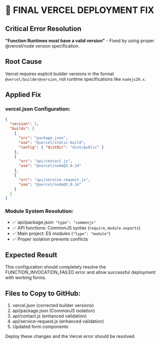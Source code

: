 # 🚨 FINAL VERCEL DEPLOYMENT FIX

## Critical Error Resolution
**"Function Runtimes must have a valid version"** - Fixed by using proper @vercel/node version specification.

## Root Cause
Vercel requires explicit builder versions in the format `@vercel/builder@version`, not runtime specifications like `nodejs20.x`.

## Applied Fix

### vercel.json Configuration:
```json
{
  "version": 2,
  "builds": [
    {
      "src": "package.json",
      "use": "@vercel/static-build",
      "config": { "distDir": "dist/public" }
    },
    {
      "src": "api/contact.js",
      "use": "@vercel/node@3.0.14"
    },
    {
      "src": "api/service-request.js", 
      "use": "@vercel/node@3.0.14"
    }
  ]
}
```

### Module System Resolution:
- ✅ api/package.json: `"type": "commonjs"`
- ✅ API functions: CommonJS syntax (`require`, `module.exports`)
- ✅ Main project: ES modules (`"type": "module"`)
- ✅ Proper isolation prevents conflicts

## Expected Result
This configuration should completely resolve the FUNCTION_INVOCATION_FAILED error and allow successful deployment with working forms.

## Files to Copy to GitHub:
1. vercel.json (corrected builder versions)
2. api/package.json (CommonJS isolation)
3. api/contact.js (enhanced validation)
4. api/service-request.js (enhanced validation)
5. Updated form components

Deploy these changes and the Vercel error should be resolved.